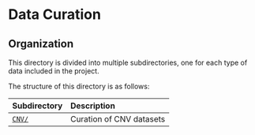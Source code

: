 # Data Curation

## Organization  

This directory is divided into multiple subdirectories, one for each type of data included in the project.  

The structure of this directory is as follows:  

| Subdirectory | Description |
| :--- | :--- |
| [`CNV/`](https://github.com/talkowski-lab/rCNV2/tree/master/data_curation/CNV/) | Curation of CNV datasets |


